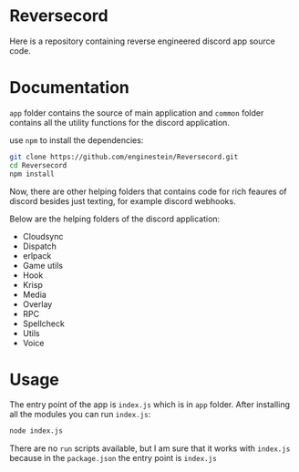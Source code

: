 # Reversecord

Here is a repository containing reverse engineered discord app source code. 

# Documentation

`app` folder contains the source of main application and `common` folder contains all the utility functions for the discord application. 

use `npm` to install the dependencies:

```bash
git clone https://github.com/enginestein/Reversecord.git
cd Reversecord
npm install
```

Now, there are other helping folders that contains code for rich feaures of discord besides just texting, for example discord webhooks.

Below are the helping folders of the discord application:

- Cloudsync
- Dispatch
- erlpack
- Game utils
- Hook
- Krisp
- Media
- Overlay
- RPC
- Spellcheck
- Utils
- Voice

# Usage

The entry point of the app is `index.js` which is in `app` folder. After installing all the modules you can run `index.js`:

```bash
node index.js
```

There are no `run` scripts available, but I am sure that it works with `index.js` because in the `package.json` the entry point is `index.js`
